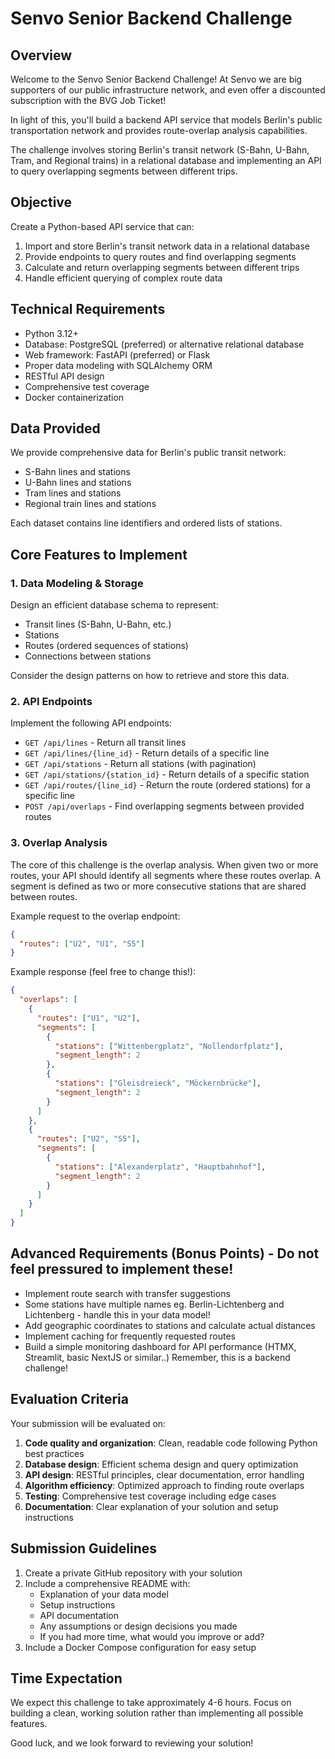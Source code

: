 # Senvo Senior Backend Challenge

## Overview

Welcome to the Senvo Senior Backend Challenge! At Senvo we are big supporters of our public infrastructure network, 
and even offer a discounted subscription with the BVG Job Ticket! 

In light of this, you'll build a backend API service that models Berlin's public transportation network and provides 
route-overlap analysis capabilities.

The challenge involves storing Berlin's transit network (S-Bahn, U-Bahn, Tram, and Regional trains) in a relational 
database and implementing an API to query overlapping segments between different trips.

## Objective

Create a Python-based API service that can:

1. Import and store Berlin's transit network data in a relational database
2. Provide endpoints to query routes and find overlapping segments
3. Calculate and return overlapping segments between different trips
4. Handle efficient querying of complex route data

## Technical Requirements

- Python 3.12+ 
- Database: PostgreSQL (preferred) or alternative relational database
- Web framework: FastAPI (preferred) or Flask
- Proper data modeling with SQLAlchemy ORM
- RESTful API design
- Comprehensive test coverage
- Docker containerization

## Data Provided

We provide comprehensive data for Berlin's public transit network:
- S-Bahn lines and stations
- U-Bahn lines and stations
- Tram lines and stations
- Regional train lines and stations

Each dataset contains line identifiers and ordered lists of stations.

## Core Features to Implement

### 1. Data Modeling & Storage

Design an efficient database schema to represent:
- Transit lines (S-Bahn, U-Bahn, etc.)
- Stations
- Routes (ordered sequences of stations)
- Connections between stations

Consider the design patterns on how to retrieve and store this data.

### 2. API Endpoints

Implement the following API endpoints:

- `GET /api/lines` - Return all transit lines
- `GET /api/lines/{line_id}` - Return details of a specific line
- `GET /api/stations` - Return all stations (with pagination)
- `GET /api/stations/{station_id}` - Return details of a specific station
- `GET /api/routes/{line_id}` - Return the route (ordered stations) for a specific line
- `POST /api/overlaps` - Find overlapping segments between provided routes

### 3. Overlap Analysis

The core of this challenge is the overlap analysis. When given two or more routes, your API should identify all 
segments where these routes overlap. A segment is defined as two or more consecutive stations that are shared 
between routes.

Example request to the overlap endpoint:
```json
{
  "routes": ["U2", "U1", "S5"]
}
```

Example response (feel free to change this!):
```json
{
  "overlaps": [
    {
      "routes": ["U1", "U2"],
      "segments": [
        {
          "stations": ["Wittenbergplatz", "Nollendorfplatz"],
          "segment_length": 2
        },
        {
          "stations": ["Gleisdreieck", "Möckernbrücke"],
          "segment_length": 2
        }
      ]
    },
    {
      "routes": ["U2", "S5"],
      "segments": [
        {
          "stations": ["Alexanderplatz", "Hauptbahnhof"],
          "segment_length": 2
        }
      ]
    }
  ]
}
```

## Advanced Requirements (Bonus Points) - Do not feel pressured to implement these!

- Implement route search with transfer suggestions
- Some stations have multiple names eg. Berlin-Lichtenberg and Lichtenberg - handle this in your data model!
- Add geographic coordinates to stations and calculate actual distances
- Implement caching for frequently requested routes 
- Build a simple monitoring dashboard for API performance (HTMX, Streamlit, basic NextJS or similar..) Remember, 
  this is a backend challenge!

## Evaluation Criteria

Your submission will be evaluated on:

1. **Code quality and organization**: Clean, readable code following Python best practices
2. **Database design**: Efficient schema design and query optimization
3. **API design**: RESTful principles, clear documentation, error handling
4. **Algorithm efficiency**: Optimized approach to finding route overlaps
5. **Testing**: Comprehensive test coverage including edge cases
6. **Documentation**: Clear explanation of your solution and setup instructions

## Submission Guidelines

1. Create a private GitHub repository with your solution
2. Include a comprehensive README with:
   - Explanation of your data model
   - Setup instructions
   - API documentation
   - Any assumptions or design decisions you made
   - If you had more time, what would you improve or add?
3. Include a Docker Compose configuration for easy setup

## Time Expectation

We expect this challenge to take approximately 4-6 hours. Focus on building a clean, working solution rather than 
implementing all possible features.

Good luck, and we look forward to reviewing your solution!
